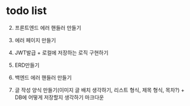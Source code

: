 # todo list

2. 프론트엔드 에러 핸들러 만들기
3. 에러 페이지 만들기

4. JWT발급 + 로컬에 저장하는 로직 구현하기
5. ERD만들기
6. 백엔드 에러 핸들러 만들기
7. 글 작성 양식 만들기(이미지 글 배치 생각하기, 리스트 형식, 제목 형식, 목차?) + DB에 어떻게 저장할지 생각하기 마크다운
